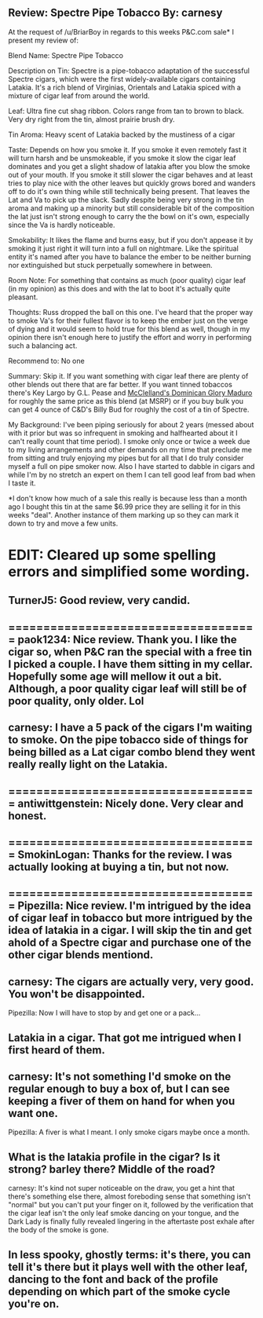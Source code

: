 Review: Spectre Pipe Tobacco
By: carnesy
---
At the request of /u/BriarBoy in regards to this weeks P&C.com sale* I present my review of:

Blend Name: Spectre Pipe Tobacco

Description on Tin: Spectre is a pipe-tobacco adaptation of the successful Spectre cigars, which were the first widely-available cigars containing Latakia. It's a rich blend of Virginias, Orientals and Latakia spiced with a mixture of cigar leaf from around the world. 

Leaf: Ultra fine cut shag ribbon. Colors range from tan to brown to black. Very dry right from the tin, almost prairie brush dry.

Tin Aroma: Heavy scent of Latakia backed by the mustiness of a cigar

Taste: Depends on how you smoke it. If you smoke it even remotely fast it will turn harsh and be unsmokeable, if you smoke it slow the cigar leaf dominates and you get a slight shadow of latakia after you blow the smoke out of your mouth. If you smoke it still slower the cigar behaves and at least tries to play nice with the other leaves but quickly grows bored and wanders off to do it's own thing while still technically being present. That leaves the Lat and Va to pick up the slack. Sadly despite being very strong in the tin aroma and making up a minority but still considerable bit of the composition the lat just isn't strong enough to carry the the bowl on it's own, especially since the Va is hardly noticeable.

Smokability: It likes the flame and burns easy, but if you don't appease it by smoking it just right it will turn into a full on nightmare. Like the spiritual entity it's named after you have to balance the ember to be neither burning nor extinguished but stuck perpetually somewhere in between.

Room Note: For something that contains as much (poor quality) cigar leaf (in my opinion) as this does and with the lat to boot it's actually quite pleasant. 

Thoughts: Russ dropped the ball on this one. I've heard that the proper way to smoke Va's for their fullest flavor is to keep the ember just on the verge of dying and it would seem to hold true for this blend as well, though in my opinion there isn't enough here to justify the effort and worry in performing such a balancing act.

Recommend to: No one

Summary: Skip it. If you want something with cigar leaf there are plenty of other blends out there that are far better. If you want tinned tobaccos there's Key Largo by G.L. Pease and [McClelland's Dominican Glory Maduro](http://www.reddit.com/r/PipeTobacco/comments/2x65z8/review_mcclellands_dominican_glory_maduro/) for roughly the same price as this blend (at MSRP) or if you buy bulk you can get 4 ounce of C&D's Billy Bud for roughly the cost of a tin of Spectre.

My Background: I've been piping seriously for about 2 years (messed about with it prior but was so infrequent in smoking and halfhearted about it I can't really count that time period). I smoke only once or twice a week due to my living arrangements and other demands on my time that preclude me from sitting and truly enjoying my pipes but for all that I do truly consider myself a full on pipe smoker now. Also I have started to dabble in cigars and while I'm by no stretch an expert on them I can tell good leaf from bad when I taste it. 

*I don't know how much of a sale this really is because less than a month ago I bought this tin at the same $6.99 price they are selling it for in this weeks "deal". Another instance of them marking up so they can mark it down to try and move a few units.

EDIT: Cleared up some spelling errors and simplified some wording.
====================================
TurnerJ5: Good review, very candid.
--
====================================
paok1234: Nice review. Thank you. I like the cigar so, when P&C ran the special with a free tin I picked a couple. I have them sitting in my cellar. Hopefully some age will mellow it out a bit. Although, a poor quality cigar leaf will still be of poor quality, only older. Lol
--
carnesy: I have a 5 pack of the cigars I'm waiting to smoke. On the pipe tobacco side of things for being billed as a Lat cigar combo blend they went really really light on the Latakia.
--
====================================
antiwittgenstein: Nicely done. Very clear and honest.
--
====================================
SmokinLogan: Thanks for the review. I was actually looking at buying a tin, but not now.
--
====================================
Pipezilla: Nice review.
I'm intrigued by the idea of cigar leaf in tobacco but more intrigued by the idea of latakia in a cigar. I will skip the tin and get ahold of a Spectre cigar and purchase one of the other cigar blends mentiond.
--
carnesy: The cigars are actually very, very good. You won't be disappointed.
--
Pipezilla: Now I will have to stop by and get one or a pack...

Latakia in a cigar. That got me intrigued when I first heard of them.
--
carnesy: It's not something I'd smoke on the regular enough to buy a box of, but I can see keeping a fiver of them on hand for when you want one.
--
Pipezilla: A fiver is what I meant. I only smoke cigars maybe once a month.

What is the latakia profile in the cigar? Is it strong? barley there? Middle of the road? 
--
carnesy: It's kind not super noticeable on the draw, you get a hint that there's something else there, almost foreboding sense that something isn't "normal" but you can't put your finger on it, followed by the verification that the cigar leaf isn't the only leaf smoke dancing on your tongue, and the Dark Lady is finally fully revealed lingering in the aftertaste post exhale after the body of the smoke is gone.

In less spooky, ghostly terms: it's there, you can tell it's there but it plays well with the other leaf, dancing to the font and back of the profile depending on which part of the smoke cycle you're on.
--
